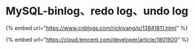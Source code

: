 # MySQL-binlog、redo log、undo log

{% embed url="https://www.cnblogs.com/rickiyang/p/13841811.html" %}

{% embed url="https://cloud.tencent.com/developer/article/1801920" %}
